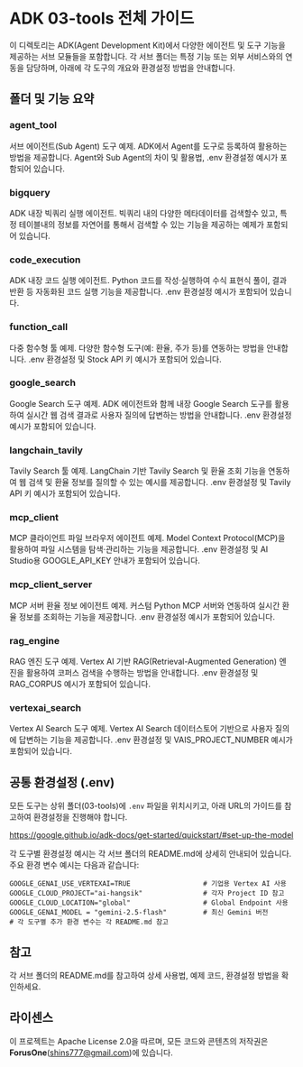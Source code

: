 # ADK 03-tools 전체 가이드

이 디렉토리는 ADK(Agent Development Kit)에서 다양한 에이전트 및 도구 기능을 제공하는 서브 모듈들을 포함합니다. 각 서브 폴더는 특정 기능 또는 외부 서비스와의 연동을 담당하며, 아래에 각 도구의 개요와 환경설정 방법을 안내합니다.

## 폴더 및 기능 요약

### agent_tool
서브 에이전트(Sub Agent) 도구 예제. ADK에서 Agent를 도구로 등록하여 활용하는 방법을 제공합니다. Agent와 Sub Agent의 차이 및 활용법, .env 환경설정 예시가 포함되어 있습니다.

### bigquery
ADK 내장 빅쿼리 실행 에이전트. 빅쿼리 내의 다양한 메타데이터를 검색할수 있고, 특정 테이블내의 정보를 자연어를 통해서 검색할 수 있는 기능을 제공하는 예제가 포함되어 있습니다.

### code_execution
ADK 내장 코드 실행 에이전트. Python 코드를 작성·실행하여 수식 표현식 풀이, 결과 반환 등 자동화된 코드 실행 기능을 제공합니다. .env 환경설정 예시가 포함되어 있습니다.

### function_call
다중 함수형 툴 예제. 다양한 함수형 도구(예: 환율, 주가 등)를 연동하는 방법을 안내합니다. .env 환경설정 및 Stock API 키 예시가 포함되어 있습니다.

### google_search
Google Search 도구 예제. ADK 에이전트와 함께 내장 Google Search 도구를 활용하여 실시간 웹 검색 결과로 사용자 질의에 답변하는 방법을 안내합니다. .env 환경설정 예시가 포함되어 있습니다.

### langchain_tavily
Tavily Search 툴 예제. LangChain 기반 Tavily Search 및 환율 조회 기능을 연동하여 웹 검색 및 환율 정보를 질의할 수 있는 예시를 제공합니다. .env 환경설정 및 Tavily API 키 예시가 포함되어 있습니다.

### mcp_client
MCP 클라이언트 파일 브라우저 에이전트 예제. Model Context Protocol(MCP)을 활용하여 파일 시스템을 탐색·관리하는 기능을 제공합니다. .env 환경설정 및 AI Studio용 GOOGLE_API_KEY 안내가 포함되어 있습니다.

### mcp_client_server
MCP 서버 환율 정보 에이전트 예제. 커스텀 Python MCP 서버와 연동하여 실시간 환율 정보를 조회하는 기능을 제공합니다. .env 환경설정 예시가 포함되어 있습니다.

### rag_engine
RAG 엔진 도구 예제. Vertex AI 기반 RAG(Retrieval-Augmented Generation) 엔진을 활용하여 코퍼스 검색을 수행하는 방법을 안내합니다. .env 환경설정 및 RAG_CORPUS 예시가 포함되어 있습니다.

### vertexai_search
Vertex AI Search 도구 예제. Vertex AI Search 데이터스토어 기반으로 사용자 질의에 답변하는 기능을 제공합니다. .env 환경설정 및 VAIS_PROJECT_NUMBER 예시가 포함되어 있습니다.

## 공통 환경설정 (.env)
모든 도구는 상위 폴더(03-tools)에 `.env` 파일을 위치시키고, 아래 URL의 가이드를 참고하여 환경설정을 진행해야 합니다.

https://google.github.io/adk-docs/get-started/quickstart/#set-up-the-model

각 도구별 환경설정 예시는 각 서브 폴더의 README.md에 상세히 안내되어 있습니다. 주요 환경 변수 예시는 다음과 같습니다:

```
GOOGLE_GENAI_USE_VERTEXAI=TRUE                  # 기업용 Vertex AI 사용
GOOGLE_CLOUD_PROJECT="ai-hangsik"               # 각자 Project ID 참고
GOOGLE_CLOUD_LOCATION="global"                  # Global Endpoint 사용
GOOGLE_GENAI_MODEL = "gemini-2.5-flash"         # 최신 Gemini 버전
# 각 도구별 추가 환경 변수는 각 README.md 참고
```

## 참고
각 서브 폴더의 README.md를 참고하여 상세 사용법, 예제 코드, 환경설정 방법을 확인하세요.

## 라이센스

이 프로젝트는 Apache License 2.0을 따르며, 모든 코드와 콘텐츠의 저작권은 **ForusOne**(shins777@gmail.com)에 있습니다.